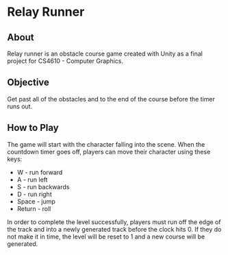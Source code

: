 # Relay Runner

## About
Relay runner is an obstacle course game created with Unity as a final project for CS4610 - Computer Graphics. 

## Objective  
Get past all of the obstacles and to the end of the course before the timer runs out.

## How to Play
The game will start with the character falling into the scene. When the countdown timer goes off, players can move their character using these keys:  
* W - run forward
* A - run left
* S - run backwards
* D - run right
* Space - jump
* Return - roll

In order to complete the level successfully, players must run off the edge of the track and into a newly generated track before the clock hits 0. If they do not make it in time, the level will be reset to 1 and a new course will be generated.
